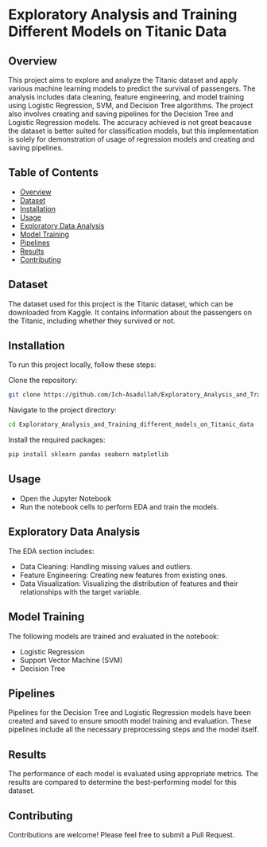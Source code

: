 # Exploratory Analysis and Training Different Models on Titanic Data

## Overview
This project aims to explore and analyze the Titanic dataset and apply various machine learning models to predict the survival of passengers. The analysis includes data cleaning, feature engineering, and model training using Logistic Regression, SVM, and Decision Tree algorithms. The project also involves creating and saving pipelines for the Decision Tree and Logistic Regression models. The accuracy achieved is not great beacause the dataset is better suited for classification models, but this implementation is solely for demonstration of usage of regression models and creating and saving pipelines.

## Table of Contents

- [Overview](#overview)
- [Dataset](#dataset)
- [Installation](#installation)
- [Usage](#usage)
- [Exploratory Data Analysis](#exploratory_data_analysis)
- [Model Training](#model_training)
- [Pipelines](#pipelines)
- [Results](#results)
- [Contributing](#contributing)


## Dataset
The dataset used for this project is the Titanic dataset, which can be downloaded from Kaggle. It contains information about the passengers on the Titanic, including whether they survived or not.

## Installation
To run this project locally, follow these steps:

Clone the repository:
```bash
git clone https://github.com/Ich-Asadullah/Exploratory_Analysis_and_Training_different_models_on_Titanic_data
```
Navigate to the project directory:
```bash
cd Exploratory_Analysis_and_Training_different_models_on_Titanic_data
```
Install the required packages:
```bash
pip install sklearn pandas seaborn matplotlib
```
## Usage
- Open the Jupyter Notebook
- Run the notebook cells to perform EDA and train the models.
  
## Exploratory Data Analysis
The EDA section includes:

- Data Cleaning: Handling missing values and outliers.
- Feature Engineering: Creating new features from existing ones.
- Data Visualization: Visualizing the distribution of features and their relationships with the target variable.
  
## Model Training
The following models are trained and evaluated in the notebook:

- Logistic Regression
- Support Vector Machine (SVM)
- Decision Tree

## Pipelines
Pipelines for the Decision Tree and Logistic Regression models have been created and saved to ensure smooth model training and evaluation. These pipelines include all the necessary preprocessing steps and the model itself.

## Results
The performance of each model is evaluated using appropriate metrics. The results are compared to determine the best-performing model for this dataset.

## Contributing
Contributions are welcome! Please feel free to submit a Pull Request.
